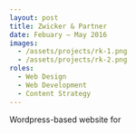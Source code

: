 ```yaml
---
layout: post
title: Zwicker & Partner
date: Febuary — May 2016
images: 
  - /assets/projects/rk-1.png
  - /assets/projects/rk-2.png
roles:
  - Web Design
  - Web Development
  - Content Strategy
---
```


Wordpress-based website for 